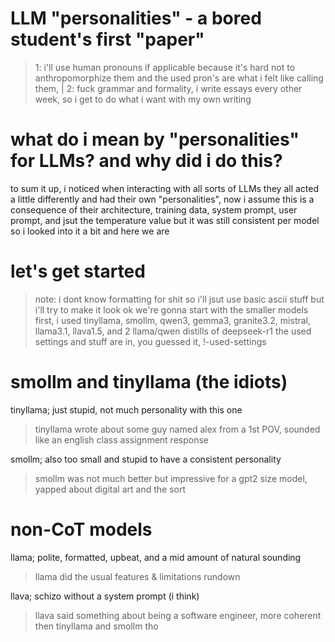 # LLM "personalities" - a bored student's first "paper"
>1: i'll use human pronouns if applicable because it's hard not to anthropomorphize them and the used pron's are what i felt like calling them, | 2: fuck grammar and formality, i write essays every other week, so i get to do what i want with my own writing


# what do i mean by "personalities" for LLMs? and why did i do this?
to sum it up, i noticed when interacting with all sorts of LLMs they all acted a little differently and had their own "personalities", now i assume this is a consequence of their architecture, training data, system prompt, user prompt, and jsut the temperature value but it was still consistent per model so i looked into it a bit and here we are


# let's get started
>note: i dont know formatting for shit so i'll jsut use basic ascii stuff but i'll try to make it look ok
we're gonna start with the smaller models first, i used tinyllama, smollm, qwen3, gemma3, granite3.2, mistral, llama3.1, llava1.5, and 2 llama/qwen distills of deepseek-r1
the used settings and stuff are in, you guessed it, !-used-settings

# smollm and tinyllama (the idiots)
tinyllama; just stupid, not much personality with this one
>tinyllama wrote about some guy named alex from a 1st POV, sounded like an english class assignment response

smollm; also too small and stupid to have a consistent personality
>smollm was not much better but impressive for a gpt2 size model, yapped about digital art and the sort

# non-CoT models
llama; polite, formatted, upbeat, and a mid amount of natural sounding
>llama did the usual features & limitations rundown

llava; schizo without a system prompt (i think)
>llava said something about being a software engineer, more coherent then tinyllama and smollm tho

